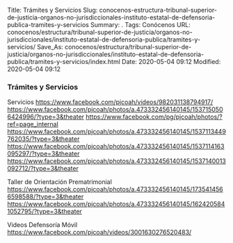 Title: Trámites y Servicios
Slug: conocenos-estructura-tribunal-superior-de-justicia-organos-no-jurisdiccionales-instituto-estatal-de-defensoria-publica-tramites-y-servicios
Summary: .
Tags: Conócenos
URL: conocenos/estructura/tribunal-superior-de-justicia/organos-no-jurisdiccionales/instituto-estatal-de-defensoria-publica/tramites-y-servicios/
Save_As: conocenos/estructura/tribunal-superior-de-justicia/organos-no-jurisdiccionales/instituto-estatal-de-defensoria-publica/tramites-y-servicios/index.html
Date: 2020-05-04 09:12
Modified: 2020-05-04 09:12



### Trámites y Servicios

Servicios 
https://www.facebook.com/pjcoah/videos/982031138794917/
https://www.facebook.com/pjcoah/photos/a.473332456140145/1537150506424996/?type=3&theater
https://www.facebook.com/pg/pjcoah/photos/?ref=page_internal
https://www.facebook.com/pjcoah/photos/a.473332456140145/1537113449762035/?type=3&theater
https://www.facebook.com/pjcoah/photos/a.473332456140145/1537114163095297/?type=3&theater
https://www.facebook.com/pjcoah/photos/a.473332456140145/1537140013092712/?type=3&theater

Taller de Orientación Prematrimonial
https://www.facebook.com/pjcoah/photos/a.473332456140145/1735414566598588/?type=3&theater
https://www.facebook.com/pjcoah/photos/a.473332456140145/1624205841052795/?type=3&theater

Videos
Defensoría Móvil https://www.facebook.com/pjcoah/videos/3001630276520483/



